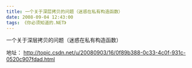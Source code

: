 ```yaml
---
title: 一个关于深层拷贝的问题（迷惑在私有构造函数）
date: 2008-09-04 12:43:00
tags: 《你必须知道的.NET》
---
```

一个关于深层拷贝的问题（迷惑在私有构造函数）

地址：
[ http://topic.csdn.net/u/20080903/16/0f89b388-0c33-4c0f-931c-0520c907fdad.html ](http://topic.csdn.net/u/20080903/16/0f89b388-0c33-4c0f-931c-0520c907fdad.html)



